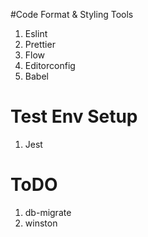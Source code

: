 #Code Format & Styling Tools

1. Eslint
2. Prettier
3. Flow
4. Editorconfig
5. Babel

# Test Env Setup

1. Jest


# ToDO

1. db-migrate
2. winston
